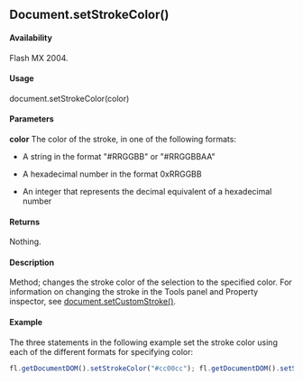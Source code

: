 ## Document.setStrokeColor()

#### Availability

Flash MX 2004.

#### Usage

document.setStrokeColor(color)

#### Parameters

**color** The color of the stroke, in one of the following formats:

- A string in the format "#RRGGBB" or "#RRGGBBAA"

- A hexadecimal number in the format 0xRRGGBB

- An integer that represents the decimal equivalent of a hexadecimal number

#### Returns

Nothing.

#### Description

Method; changes the stroke color of the selection to the specified color. For information on changing the stroke in the Tools panel and Property inspector, see [document.setCustomStroke()](../Document_object/docum480.md).

#### Example

The three statements in the following example set the stroke color using each of the different formats for specifying color:

```javascript
fl.getDocumentDOM().setStrokeColor("#cc00cc"); fl.getDocumentDOM().setStrokeColor(0xcc00cc); fl.getDocumentDOM().setStrokeColor(120000);

```
